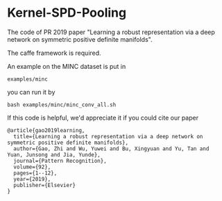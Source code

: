 # Kernel-SPD-Pooling
The code of PR 2019 paper "Learning a robust representation via a deep network on symmetric positive definite manifolds".


The caffe framework is required.

An example on the MINC dataset is put in 
```
examples/minc
```
you can run it by
```
bash examples/minc/minc_conv_all.sh
```

If this code is helpful, we'd appreciate it if you could cite our paper

```
@article{gao2019learning,
  title={Learning a robust representation via a deep network on symmetric positive definite manifolds},
  author={Gao, Zhi and Wu, Yuwei and Bu, Xingyuan and Yu, Tan and Yuan, Junsong and Jia, Yunde},
  journal={Pattern Recognition},
  volume={92},
  pages={1--12},
  year={2019},
  publisher={Elsevier}
}
```
